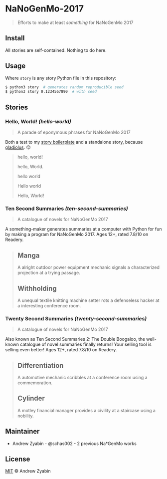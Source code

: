 # NaNoGenMo-2017

> Efforts to make at least *something* for NaNoGenMo 2017

## Install

All stories are self-contained. Nothing to do here.

## Usage

Where `story` is any story Python file in this repository:

```sh
$ python3 story  # generates random reproducible seed
$ python3 story 0.1234567890  # with seed
```

## Stories

### Hello, World! _(hello-world)_

> A parade of eponymous phrases for NaNoGenMo 2017

Both a test to my [story boilerplate](story-boilerplate/story.py) and a standalone story, because [gladiolus](https://github.com/NaNoGenMo/2017/blob/master/README.md#the-rules). 😜

> hello, world!
>
> hello, World.
>
> hello world
>
> Hello world
>
> Hello, World!

### Ten Second Summaries _(ten-second-summaries)_

> A catalogue of novels for NaNoGenMo 2017

A something-maker generates summaries at a computer with Python for fun by making a program for NaNoGenMo 2017. Ages 12+, rated 7.8/10 on Readery.

> ## Manga
>
> A alright outdoor power equipment mechanic signals a characterized projection at a trying passage.
>
> ## Withholding
>
> A unequal textile knitting machine setter rots a defenseless hacker at a interesting conference room.

### Twenty Second Summaries _(twenty-second-summaries)_

> A catalogue of novels for NaNoGenMo 2017

Also known as Ten Second Summaries 2: The Double Boogaloo, the well-known catalogue of novel summaries finally returns! Your selling tool is selling even better! Ages 12+, rated 7.8/10 on Readery.

> ## Differentiation
>
> A automotive mechanic scribbles at a conference room using a commemoration.
>
> ## Cylinder
>
> A motley financial manager provides a civility at a staircase using a nobility.

<!-- By the way, if someone *really* wants to make one of the ideas in Ten or Twenty Second Summaries reality, I'd more than just love to see them. Send issues! 😁 -->

## Maintainer

- Andrew Zyabin - @schas002 - 2 previous Na*GenMo works

## License

[MIT](LICENSE) &copy; Andrew Zyabin
